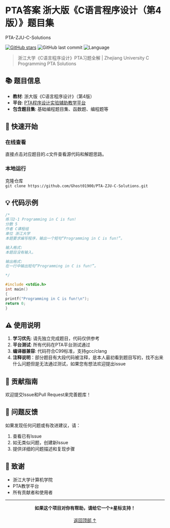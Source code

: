 # PTA答案 浙大版《C语言程序设计（第4版）》题目集 
PTA-ZJU-C-Solutions

[![GitHub stars](https://img.shields.io/github/stars/Ghost01900/PTA-ZJU-C-Solutions?style=social)](https://github.com/Ghost01900/PTA-C-solutions-ZJU/)
![GitHub last commit](https://img.shields.io/github/last-commit/Ghost01900/PTA-ZJU-C-Solutions)
![Language](https://img.shields.io/badge/language-C-blue)

> 浙江大学《C语言程序设计》PTA习题全解 | Zhejiang University C Programming PTA Solutions

## 📚 题目信息

- **教材**: 浙大版《C语言程序设计》（第4版）
- **平台**: [PTA程序设计实验辅助教学平台](https://pintia.cn/)
- **包含题目集**: 基础编程题目集、函数题、编程题等


## 🚀 快速开始

### 在线查看
直接点击对应题目的.c文件查看源代码和解题思路。

### 本地运行
克隆仓库     
`git clone https://github.com/Ghost01900/PTA-ZJU-C-Solutions.git`

## 💡 代码示例

```C
/*
练习2-1 Programming in C is fun!
分数 5
作者 C课程组
单位 浙江大学
本题要求编写程序，输出一个短句“Programming in C is fun!”。

输入格式:
本题目没有输入。

输出格式:
在一行中输出短句“Programming in C is fun!”。

*/

#include <stdio.h>
int main()
{
printf("Programming in C is fun!\n");
return 0;
}
```

## ⚠️ 使用说明

1. **学习优先**: 请先独立完成题目，代码仅供参考
2. **平台测试**: 所有代码在PTA平台测试通过
3. **编译器兼容**: 代码符合C99标准，支持gcc/clang
4. **注释说明**：部分题目有大段代码被注释，是本人最初看到题目写的，找不出来什么问题但是无法通过测试，如果您有想法欢迎提出issue

## 🤝 贡献指南

欢迎提交Issue和Pull Request来完善题库！

## 🐛 问题反馈

如果发现任何问题或有改进建议，请：
1. 查看已有Issue
2. 如无类似问题，创建新Issue
3. 提供详细的问题描述和复现步骤


## 🙏 致谢

- 浙江大学计算机学院
- PTA教学平台
- 所有贡献者和使用者

---

<div align="center">

**如果这个项目对你有帮助，请给它一个⭐星标支持！**

[返回顶部 ↑](#pta-zju-c-solutions)
